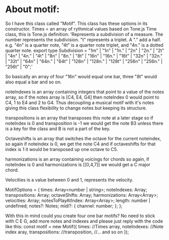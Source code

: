 # About motif:

So I have this class called "Motif". This class has these options in its constructor.
Times = an array of rythmical values based on Tone.js Time class, this is Tone.js definition:
'Represents a subdivision of a measure.
The number represents the subdivision. "t" represents a triplet. A "." add a half.
e.g. "4n" is a quarter note, "4t" is a quarter note triplet, and "4n." is a dotted quarter note.
export type Subdivision = "1m" | "1n" | "1n." | "2n" | "2n." | "2t" | "4n" | "4n." | "4t" | "8n" | "8n." | "8t" |
"16n" | "16n." | "16t" | "32n" | "32n." | "32t" | "64n" | "64n." | "64t" | "128n" | "128n." | "128t" |
"256n" | "256n." | "256t" | "0";'

So basically an array of four "16n" would equal one bar, three "8t" would also equal a bar and so on.

noteIndexes is an array containing integers that point to a value of the notes array, so if the notes array is
[C4, E4, G4] then noteIndex 0 would point to C4, 1 to E4 and 2 to G4. Thus decoupling a musical motif with it's notes
giving this class flexibility to change notes but keeping its structure.

transpositions is an array that transposes this note at a later stage so if noteIndex is 0 and transposition is -1 we would get the note B3
unless there is a key for the class and B is not a part of the key.

Octaveshifts is an array that switches the octave for the current noteindex, so again if noteindex is 0, we get the note C4 and if octaveshifts for
that index is 1 it would be transposed up one octave to C5.

harmonizations is an array containing voicings for chords so again, if noteIndex is 0 and harmonizations is [[0,4,7]] we would get a C major chord.

Velocities is a value between 0 and 1, represents the velocity.

MotifOptions = {
times: Array<number | string>;
noteIndexes: Array<number>;
transpositions: Array<number>;
octaveShifts: Array<number>;
harmonizations: Array<Array<number>>;
velocities: Array<number>;
notesToPlayAtIndex: Array<Array<number>>;
length: number | undefined;
notes?: Notes;
midi?: {
channel: number;
};
};

With this in mind could you create four one bar motifs? No need to stick with C E G, add more notes and indexes and please just reply with the code like this:
const motif = new Motif({
times: //Times array,
noteIndexes: //Note index aray,
transpositions: //transposition,
//... and so on
});
